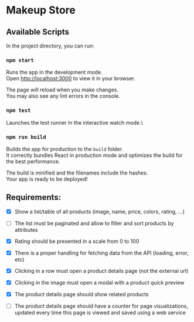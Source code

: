 # Makeup Store
  
## Available Scripts

In the project directory, you can run:

### `npm start`

Runs the app in the development mode.\
Open [http://localhost:3000](http://localhost:3000) to view it in your browser.

The page will reload when you make changes.\
You may also see any lint errors in the console.

### `npm test`

Launches the test runner in the interactive watch mode.\

### `npm run build`

Builds the app for production to the `build` folder.\
It correctly bundles React in production mode and optimizes the build for the best performance.

The build is minified and the filenames include the hashes.\
Your app is ready to be deployed!

## Requirements: 

- [x] Show a list/table of all products (image, name, price, colors, rating, ...)
- [ ] The list must be paginated and allow to filter and sort products by attributes
- [x] Rating should be presented in a scale from 0 to 100
- [x] There is a proper handling for fetching data from the API (loading, error, etc)
- [x] Clicking in a row must open a product details page (not the external url)
- [x] Clicking in the image must open a modal with a product quick preview
- [x] The product details page should show related products
- [ ] The product details page should have a counter for page visualizations, updated every time this page is viewed and saved using a web service

